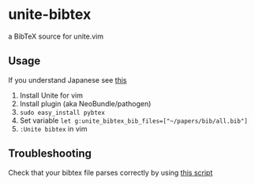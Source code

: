 unite-bibtex
============

a BibTeX source for unite.vim

## Usage

If you understand Japanese see [this](http://termoshtt.hatenablog.com/)

 1. Install Unite for vim
 1. Install plugin (aka NeoBundle/pathogen)
 1. `sudo easy_install pybtex`
 1. Set variable `let g:unite_bibtex_bib_files=["~/papers/bib/all.bib"]`
 1. `:Unite bibtex` in vim
 

## Troubleshooting

Check that your bibtex file parses correctly by using [this script](https://gist.github.com/Tarrasch/7983895)
